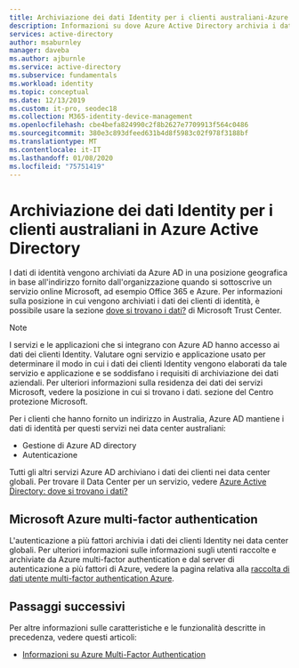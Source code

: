 ```yaml
---
title: Archiviazione dei dati Identity per i clienti australiani-Azure AD
description: Informazioni su dove Azure Active Directory archivia i dati relativi all'identità per i clienti australiani.
services: active-directory
author: msaburnley
manager: daveba
ms.author: ajburnle
ms.service: active-directory
ms.subservice: fundamentals
ms.workload: identity
ms.topic: conceptual
ms.date: 12/13/2019
ms.custom: it-pro, seodec18
ms.collection: M365-identity-device-management
ms.openlocfilehash: cbe4befa824990c2f8b2627e7709913f564c0486
ms.sourcegitcommit: 380e3c893dfeed631b4d8f5983c02f978f3188bf
ms.translationtype: MT
ms.contentlocale: it-IT
ms.lasthandoff: 01/08/2020
ms.locfileid: "75751419"
---
```

# <a name="identity-data-storage-for-australian-customers-in-azure-active-directory"></a>Archiviazione dei dati Identity per i clienti australiani in Azure Active Directory

I dati di identità vengono archiviati da Azure AD in una posizione geografica in base all'indirizzo fornito dall'organizzazione quando si sottoscrive un servizio online Microsoft, ad esempio Office 365 e Azure. Per informazioni sulla posizione in cui vengono archiviati i dati dei clienti di identità, è possibile usare la sezione [dove si trovano i dati?](https://www.microsoft.com/trustcenter/privacy/where-your-data-is-located) di Microsoft Trust Center.

> [!NOTE]
> I servizi e le applicazioni che si integrano con Azure AD hanno accesso ai dati dei clienti Identity. Valutare ogni servizio e applicazione usato per determinare il modo in cui i dati dei clienti Identity vengono elaborati da tale servizio e applicazione e se soddisfano i requisiti di archiviazione dei dati aziendali. Per ulteriori informazioni sulla residenza dei dati dei servizi Microsoft, vedere la posizione in cui si trovano i dati. sezione del Centro protezione Microsoft.

Per i clienti che hanno fornito un indirizzo in Australia, Azure AD mantiene i dati di identità per questi servizi nei data center australiani: 
- Gestione di Azure AD directory 
- Autenticazione

Tutti gli altri servizi Azure AD archiviano i dati dei clienti nei data center globali. Per trovare il Data Center per un servizio, vedere [Azure Active Directory: dove si trovano i dati?](https://www.microsoft.com/trustcenter/privacy/where-your-data-is-located)

## <a name="microsoft-azure-multi-factor-authentication-mfa"></a>Microsoft Azure multi-factor authentication

L'autenticazione a più fattori archivia i dati dei clienti Identity nei data center globali. Per ulteriori informazioni sulle informazioni sugli utenti raccolte e archiviate da Azure multi-factor authentication e dal server di autenticazione a più fattori di Azure, vedere la pagina relativa alla [raccolta di dati utente multi-factor authentication Azure](https://docs.microsoft.com/azure/active-directory/authentication/concept-mfa-data-residency).

## <a name="next-steps"></a>Passaggi successivi
Per altre informazioni sulle caratteristiche e le funzionalità descritte in precedenza, vedere questi articoli:
- [Informazioni su Azure Multi-Factor Authentication](https://docs.microsoft.com/azure/active-directory/authentication/multi-factor-authentication)
